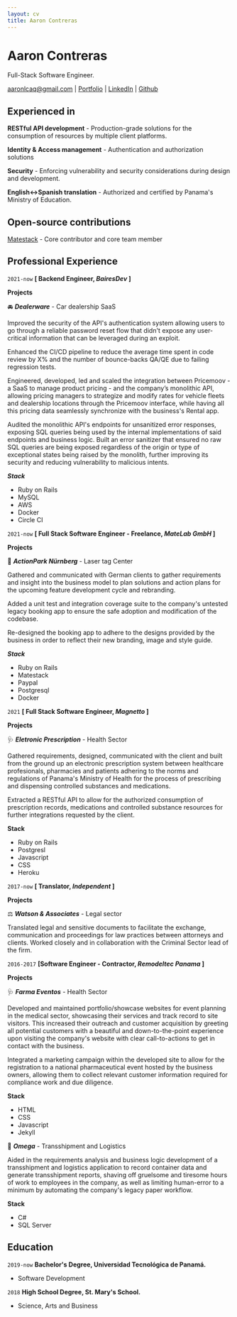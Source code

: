 ```yaml
---
layout: cv
title: Aaron Contreras
---
```

# Aaron Contreras
Full-Stack Software Engineer.

<div id="webaddress">
<a href="mailto:aaronlcaq@gmail.com" target="_blank">aaronlcaq@gmail.com</a>
| <a href="https://github.com/aaron-contreras" target="_blank">Portfolio</a>
| <a href="https://www.linkedin.com/in/aaron-l-contreras/" target="_blank">LinkedIn</a>
| <a href="https://github.com/aaron-contreras" target="_blank">Github</a>
</div>

## Experienced in
__RESTful API development__ - Production-grade solutions for the consumption of resources by multiple client platforms.

__Identity & Access management__ - Authentication and authorization solutions

__Security__ - Enforcing vulnerability and security considerations during design and development.

__English<->Spanish translation__ - Authorized and certified by Panama's Ministry of Education.

## Open-source contributions

[Matestack](https://github.com/matestack) - Core contributor and core team member


## Professional Experience

`2021-now`
__[ Backend Engineer, _BairesDev_ ]__

__Projects__

🚘 ___Dealerware___ - Car dealership SaaS

Improved the security of the API's authentication system allowing users to go through a reliable password reset flow that didn't expose any user-critical information that can
be leveraged during an exploit.

Enhanced the CI/CD pipeline to reduce the average time spent in code review by X% and the number of bounce-backs QA/QE due to failing regression tests.

Engineered, developed, led and scaled the integration between Pricemoov - a SaaS to manage product pricing - and the company’s monolithic API, allowing pricing managers to strategize and modify rates for vehicle fleets and dealership locations through the Pricemoov interface, while having all this pricing data seamlessly synchronize with the business's Rental app.

Audited the monolithic API's endpoints for unsanitized error responses, exposing SQL queries being used by the internal implementations of said endpoints and business logic. Built an error sanitizer that ensured no raw SQL queries are being exposed regardless of the origin or type of exceptional states being raised by the monolith, further improving its security and reducing vulnerability to malicious intents.

___Stack___
- Ruby on Rails
- MySQL
- AWS
- Docker
- Circle CI


`2021-now`
__[ Full Stack Software Engineer - Freelance, _MateLab GmbH_ ]__

__Projects__

🔫 ___ActionPark Nürnberg___ - Laser tag Center

Gathered and communicated with German clients to gather requirements and insight into the business model to plan solutions and action plans for the upcoming feature development cycle and rebranding.

Added a unit test and integration coverage suite to the company's untested legacy booking app to ensure the safe adoption and modification of the codebase.

Re-designed the booking app to adhere to the designs provided by the business in order to reflect their new branding, image and style guide.

___Stack___
- Ruby on Rails
- Matestack
- Paypal
- Postgresql
- Docker

`2021`
__[ Full Stack Software Engineer, _Magnetto_ ]__

__Projects__  

🩺 ___Eletronic Prescription___  - Health Sector

Gathered requirements, designed, communicated with the client and built from the ground up an electronic prescription system between healthcare profesionals, pharmacies and patients adhering to the norms and regulations of Panama's Ministry of Health for the process of prescribing and dispensing controlled substances and medications.

Extracted a RESTful API to allow for the authorized consumption of prescription records, medications and controlled substance resources for further integrations requested by the client.

__Stack__
- Ruby on Rails
- Postgresl
- Javascript
- CSS
- Heroku

`2017-now`
__[ Translator, _Independent_ ]__

__Projects__  

⚖️ ___Watson & Associates___  - Legal sector

Translated legal and sensitive documents to facilitate the exchange, communication and proceedings for law practices between attorneys and clients. Worked closely and in collaboration with the Criminal Sector lead of the firm.

`2016-2017`
__[Software Engineer - Contractor, _Remodeltec Panama_ ]__

__Projects__  

🩺 ___Farma Eventos___ - Health Sector

Developed and maintained portfolio/showcase websites for event planning in the medical sector, showcasing their services and track record to site visitors. This increased their outreach and customer acquisition by greeting all potential customers with a beautiful and down-to-the-point experience upon visiting the company's website with clear call-to-actions to get in contact with the business.

Integrated a marketing campaign within the developed site to allow for the registration to a national pharmaceutical event hosted by the business owners, allowing them to collect relevant customer information required for compliance work and due diligence.

__Stack__
- HTML
- CSS
- Javascript
- Jekyll

🚢 ___Omega___  - Transshipment and Logistics

Aided in the requirements analysis and business logic development of a transshipment and logistics application to record container data and generate transshipment reports, shaving off gruelsome and tiresome hours of work to employees in the company, as well as limiting human-error to a minimum by automating the company's legacy paper workflow.

__Stack__
- C#
- SQL Server

## Education

`2019-now`
__Bachelor's Degree, Universidad Tecnológica de Panamá.__

- Software Development

`2018`
__High School Degree, St. Mary's School.__

- Science, Arts and Business



<!-- ### Footer

Last updated: May 2013 -->


